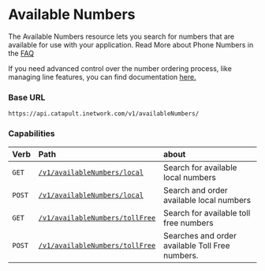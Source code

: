 # Available Numbers

The Available Numbers resource lets you search for numbers that are available for use with your application. Read More about Phone Numbers in the <a href="http://dev.bandwidth.com/faq/#Phone">FAQ</a>

<aside class="alert general">
<p>
If you need advanced control over the number ordering process, like managing line features, you can find documentation <a href="http://dev.bandwidth.com/docs/">here.</a>
</p>
</aside>

### Base URL
`https://api.catapult.inetwork.com/v1/availableNumbers/`

### Capabilities

| Verb                           | Path                                                               | about                                           |
|:-------------------------------|:-------------------------------------------------------------------|:------------------------------------------------|
| <code class="get">GET</code>   | [`/v1/availableNumbers/local`](getAvailableNumbersLocal.md)        | Search for available local numbers              |
| <code class="post">POST</code> | [`/v1/availableNumbers/local`](postAvailableNumbersLocal.md)       | Search and order available local numbers        |
| <code class="get">GET</code>   | [`/v1/availableNumbers/tollFree`](getAvailableNumbersTollFree.md)  | Search for available toll free numbers          |
| <code class="post">POST</code> | [`/v1/availableNumbers/tollFree`](postAvailableNumbersTollFree.md) | Searches and order available Toll Free numbers. |
